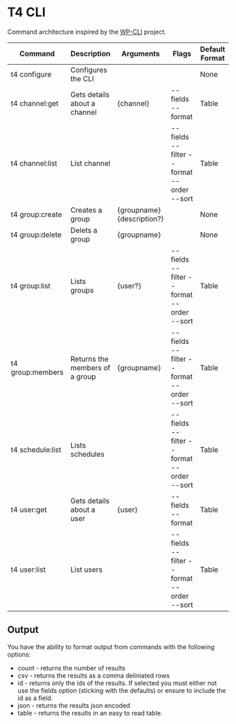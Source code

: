 # T4 CLI

Command architecture inspired by the [WP-CLI](https://wp-cli.org/) project.

| Command          | Description                    | Arguments                            | Flags                                     | Default Format |
| ---------------- |--------------------------------|--------------------------------------|-------------------------------------------|----------------|
| t4 configure     | Configures the CLI             |                                      |                                           | None           |
| t4 channel:get   | Gets details about a channel   | {channel}                            | --fields --format                         | Table          |
| t4 channel:list  | List channel                   |                                      | --fields --filter --format --order --sort | Table          |
| t4 group:create  | Creates a group                | {groupname} {description?}           |                                           | None           |
| t4 group:delete  | Delets a group                 | {groupname}                          |                                           | None           |
| t4 group:list    | Lists groups                   | {user?}                              | --fields --filter --format --order --sort | Table          |
| t4 group:members | Returns the members of a group | {groupname}                          | --fields --filter --format --order --sort | Table          |
| t4 schedule:list | Lists schedules                |                                      | --fields --filter --format --order --sort | Table          |
| t4 user:get      | Gets details about a user      | {user}                               | --fields --format                         | Table          |
| t4 user:list     | List users                     |                                      | --fields --filter --format --order --sort | Table          |

## Output

You have the ability to format output from commands with the following options:

* count - returns the number of results
* csv - returns the results as a comma deliniated rows
* id - returns only the ids of the results. If selected you must either not use the fields option (sticking with the defaults) or ensure to include the id as a field.
* json - returns the results json encoded
* table - returns the results in an easy to read table.